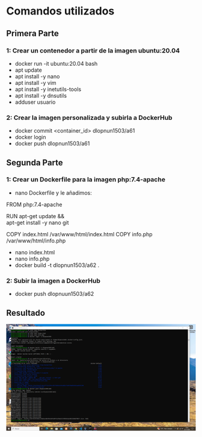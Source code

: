 # Comandos utilizados

## Primera Parte
### 1: Crear un contenedor a partir de la imagen ubuntu:20.04
- docker run -it ubuntu:20.04 bash
- apt update
- apt install -y nano
- apt install -y vim
- apt install -y inetutils-tools
- apt install -y dnsutils
- adduser usuario

### 2: Crear la imagen personalizada y subirla a DockerHub
- docker commit <container_id> dlopnun1503/a61
- docker login
- docker push dlopnun1503/a61

## Segunda Parte
### 1: Crear un Dockerfile para la imagen php:7.4-apache
- nano Dockerfile y le añadimos: 
  
FROM php:7.4-apache


RUN apt-get update && \
    apt-get install -y nano git


COPY index.html /var/www/html/index.html
COPY info.php /var/www/html/info.php

- nano index.html
- nano info.php
- docker build -t dlopnun1503/a62 .

### 2: Subir la imagen a DockerHub
- docker push dlopnuun1503/a62


## Resultado
![Resultado](https://raw.githubusercontent.com/dlopnun1503/Despliegue/refs/heads/master/Docker/Act10.png)




